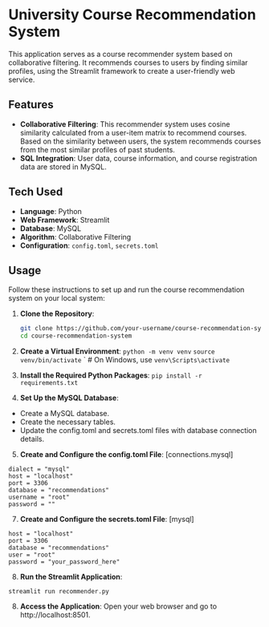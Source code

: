 # University Course Recommendation System

This application serves as a course recommender system based on collaborative filtering. It recommends courses to users by finding similar profiles, using the Streamlit framework to create a user-friendly web service.

## Features

- **Collaborative Filtering**: This recommender system uses cosine similarity calculated from a user-item matrix to recommend courses. Based on the similarity between users, the system recommends courses from the most similar profiles of past students.
- **SQL Integration**: User data, course information, and course registration data are stored in MySQL.

## Tech Used
- **Language**: Python
- **Web Framework**: Streamlit
- **Database**: MySQL
- **Algorithm**: Collaborative Filtering
- **Configuration**: `config.toml`, `secrets.toml`

## Usage

Follow these instructions to set up and run the course recommendation system on your local system:

1. **Clone the Repository**:

   ```sh
   git clone https://github.com/your-username/course-recommendation-system.git
   cd course-recommendation-system

2. **Create a Virtual Environment**:
```python -m venv venv```
```source venv/bin/activate``` ` # On Windows, use ```venv\Scripts\activate```


3. **Install the Required Python Packages**:
`pip install -r requirements.txt`

4. **Set Up the MySQL Database**:
- Create a MySQL database.
- Create the necessary tables.
- Update the config.toml and secrets.toml files with database connection details.

5. **Create and Configure the config.toml File**:
[connections.mysql]
```
dialect = "mysql"
host = "localhost"
port = 3306
database = "recommendations"
username = "root"
password = ""
```

7. **Create and Configure the secrets.toml File**:
[mysql]
```
host = "localhost"
port = 3306
database = "recommendations"
user = "root"
password = "your_password_here"
```
 
8. **Run the Streamlit Application**:
```
streamlit run recommender.py
```

8. **Access the Application**:
Open your web browser and go to http://localhost:8501.
